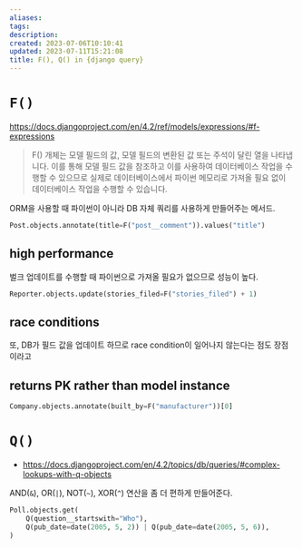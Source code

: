 ```yaml
---
aliases: 
tags: 
description:
created: 2023-07-06T10:10:41
updated: 2023-07-11T15:21:08
title: F(), Q() in {django query}
---
```

# `F()`

https://docs.djangoproject.com/en/4.2/ref/models/expressions/#f-expressions

> F() 개체는 모델 필드의 값, 모델 필드의 변환된 값 또는 주석이 달린 열을 나타냅니다. 이를 통해 모델 필드 값을 참조하고 이를 사용하여 데이터베이스 작업을 수행할 수 있으므로 실제로 데이터베이스에서 파이썬 메모리로 가져올 필요 없이 데이터베이스 작업을 수행할 수 있습니다.

ORM을 사용할 때 파이썬이 아니라 DB 자체 쿼리를 사용하게 만들어주는 메서드. 

```python
Post.objects.annotate(title=F("post__comment")).values("title")
```

## high performance

벌크 업데이트를 수행할 때 파이썬으로 가져올 필요가 없으므로 성능이 높다.

```python
Reporter.objects.update(stories_filed=F("stories_filed") + 1)
```

## race conditions

또, DB가 필드 값을 업데이트 하므로 race condition이 일어나지 않는다는 점도 장점이라고

## returns PK rather than model instance

```python
Company.objects.annotate(built_by=F("manufacturer"))[0]
```

# `Q()` 

- https://docs.djangoproject.com/en/4.2/topics/db/queries/#complex-lookups-with-q-objects

AND(`&`), OR(`|`), NOT(`~`), XOR(`^`) 연산을 좀 더 편하게 만들어준다.

```python
Poll.objects.get(
    Q(question__startswith="Who"),
    Q(pub_date=date(2005, 5, 2)) | Q(pub_date=date(2005, 5, 6)),
)
```


